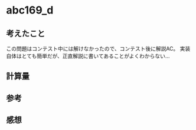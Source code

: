 # abc169_d
## 考えたこと 
この問題はコンテスト中には解けなかったので、コンテスト後に解説AC。
実装自体はとても簡単だが、正直解説に書いてあることがよくわからない…

## 計算量

## 参考

## 感想
